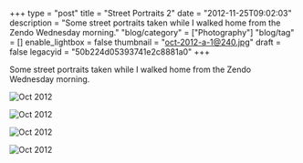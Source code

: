 +++
type = "post"
title = "Street Portraits 2"
date = "2012-11-25T09:02:03"
description = "Some street portraits taken while I walked home from the Zendo Wednesday morning."
"blog/category" = ["Photography"]
"blog/tag" = []
enable_lightbox = false
thumbnail = "oct-2012-a-1@240.jpg"
draft = false
legacyid = "50b224d05393741e2c8881a0"
+++

<p>Some street portraits taken while I walked home from the Zendo Wednesday morning.</p>
<p><img style="display:block; margin-left:auto; margin-right:auto;" src="oct-2012-a-1.jpg" alt="Oct 2012" title="oct-2012-a-1.jpg" border="0"   /></p>
<p><img style="display:block; margin-left:auto; margin-right:auto;" src="oct-2012-a-4.jpg" alt="Oct 2012" title="oct-2012-a-4.jpg" border="0"   /></p>
<p><img style="display:block; margin-left:auto; margin-right:auto;" src="oct-2012-a-3.jpg" alt="Oct 2012" title="oct-2012-a-3.jpg" border="0"   /></p>
<p><img style="display:block; margin-left:auto; margin-right:auto;" src="oct-2012-a-2.jpg" alt="Oct 2012" title="oct-2012-a-2.jpg" border="0"   /></p>
    